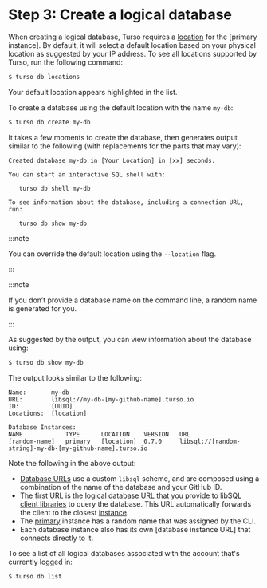 # Step 3: Create a logical database

When creating a logical database, Turso requires a [location] for the [primary
instance]. By default, it will select a default location based on your physical
location as suggested by your IP address.  To see all locations supported by
Turso, run the following command:

```bash
$ turso db locations
```

Your default location appears highlighted in the list.

To create a database using the default location with the name `my-db`:

```bash
$ turso db create my-db
```

It takes a few moments to create the database, then generates output similar to
the following (with replacements for the parts that may vary):

```
Created database my-db in [Your Location] in [xx] seconds.

You can start an interactive SQL shell with:

   turso db shell my-db

To see information about the database, including a connection URL, run:

   turso db show my-db
```

:::note

You can override the default location using the `--location` flag.

:::

:::note

If you don’t provide a database name on the command line, a random name is
generated for you.

:::

As suggested by the output, you can view information about the database using:

```bash
$ turso db show my-db
```

The output looks similar to the following:

```
Name:       my-db
URL:        libsql://my-db-[my-github-name].turso.io
ID:         [UUID]
Locations:  [location]

Database Instances:
NAME            TYPE      LOCATION    VERSION   URL
[random-name] 	primary   [location]  0.7.0     libsql://[random-string]-my-db-[my-github-name].turso.io
```

Note the following in the above output:

- [Database URLs] use a custom `libsql` scheme, and are composed using a
  combination of the name of the database and your GitHub ID.
- The first URL is the [logical database URL] that you provide to [libSQL client
  libraries] to query the database. This URL automatically forwards the client
  to the closest [instance].
- The [primary] instance has a random name that was assigned by the CLI.
- Each database instance also has its own [database instance URL] that connects
  directly to it.

To see a list of all logical databases associated with the account that's
currently logged in:

```bash
$ turso db list
```

[location]: /concepts#location
[Database URLs]: /reference/libsql-urls
[logical database URL]: /reference/libsql-urls#logical-database-url
[instance]: /concepts#instance
[primary]: /concepts#primary
[libSQL client libraries]: /reference/client-access
